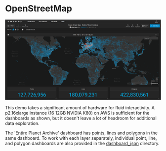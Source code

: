 # OpenStreetMap

![rendered osm planet archive](openstreetmap/dashboard_img/planet_osm_entire_archive.png)

This demo takes a significant amount of hardware for fluid interactivity. A p2.16xlarge instance (16 12GB NVIDIA K80) on AWS is sufficient for the dashboards as shown, but it doesn't leave a lot of headroom for additional data exploration.

The 'Entire Planet Archive' dashboard has points, lines and polygons in the same dashboard. To work with each layer separately, individual point, line, and polygon dashboards are also provided in the [dashboard_json](openstreetmap/dashboard_json) directory.
